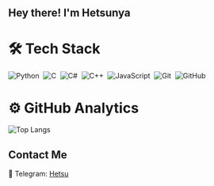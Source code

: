 ## Hey there! I'm Hetsunya

# 🛠 Tech Stack

![Python](https://img.shields.io/badge/-Python-05122A?style=flat&logo=python)&nbsp;
![C](https://img.shields.io/badge/-C-05122A?style=flat&logo=C&logoColor=A8B9CC)&nbsp;
![C#](https://img.shields.io/badge/-C%23-05122A?style=flat&logo=C%20Sharp&logoColor=239120)&nbsp;
![C++](https://img.shields.io/badge/-C++-05122A?style=flat&logo=C%2B%2B&logoColor=00599C)&nbsp;
![JavaScript](https://img.shields.io/badge/-JavaScript-05122A?style=flat&logo=javascript)&nbsp;
![Git](https://img.shields.io/badge/-Git-05122A?style=flat&logo=git)&nbsp;
![GitHub](https://img.shields.io/badge/-GitHub-05122A?style=flat&logo=github)&nbsp;

# ⚙️ GitHub Analytics

<!-- ![GitHub Stats](https://github-readme-stats.vercel.app/api?username=hetsunya&show_icons=true&theme=radical) -->
![Top Langs](https://github-readme-stats.vercel.app/api/top-langs/?username=hetsunya&layout=compact&theme=radical)




## Contact Me

📱 Telegram: [Hetsu](https://t.me/permabanxdd)
